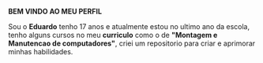 **BEM VINDO AO MEU PERFIL**

Sou o **Eduardo** tenho 17 anos e atualmente estou no ultimo ano da escola, tenho alguns cursos no meu **curriculo** como o de **"Montagem e Manutencao de computadores"**, criei um repositorio para criar e aprimorar minhas habilidades.
